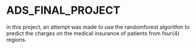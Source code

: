 # ADS_FINAL_PROJECT
in this project, an attempt was made to use the randomforest algorithm to predict the charges on the medical insurance of patients from four(4) regions.
